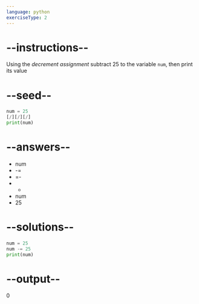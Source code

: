 ```yaml
---
language: python
exerciseType: 2
---
```


# --instructions--

Using the *decrement assignment* subtract 25 to the variable `num`, then print its value

# --seed--

```python
num = 25
[/][/][/]
print(num)
```

# --answers--

- num 
- -= 
- =- 
- - 
- num 
- 25

# --solutions--

```python
num = 25
num -= 25
print(num)
```

# --output--

0
